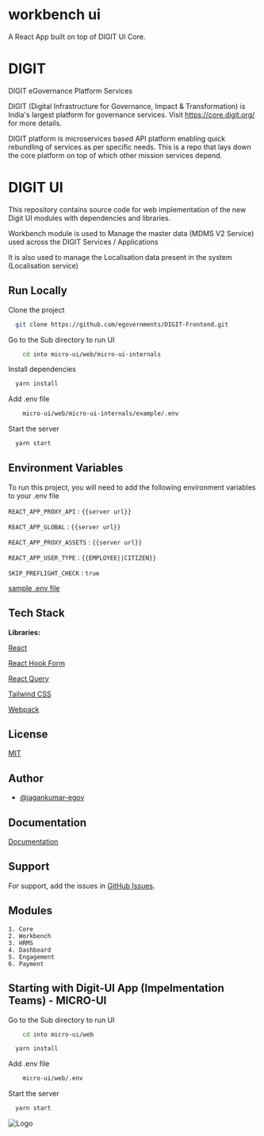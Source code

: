 # workbench ui

A React App built on top of DIGIT UI Core.

# DIGIT

DIGIT eGovernance Platform Services

DIGIT (Digital Infrastructure for Governance, Impact & Transformation) is India's largest platform for governance services. Visit <https://core.digit.org/> for more details.

DIGIT platform is microservices based API platform enabling quick rebundling of services as per specific needs. This is a repo that lays down the core platform on top of which other mission services depend.

# DIGIT UI

This repository contains source code for web implementation of the new Digit UI modules with dependencies and libraries.

Workbench module is used to Manage the master data (MDMS V2 Service) used across the DIGIT Services / Applications

It is also used to manage the Localisation data present in the system (Localisation service)

## Run Locally

Clone the project

```bash
  git clone https://github.com/egovernments/DIGIT-Frontend.git
```

Go to the Sub directory to run UI

```bash
    cd into micro-ui/web/micro-ui-internals
```

Install dependencies

```bash
  yarn install
```

Add .env file

```bash
    micro-ui/web/micro-ui-internals/example/.env
```

Start the server

```bash
  yarn start
```

## Environment Variables

To run this project, you will need to add the following environment variables to your .env file

`REACT_APP_PROXY_API` : `{{server url}}`

`REACT_APP_GLOBAL` : `{{server url}}`

`REACT_APP_PROXY_ASSETS` : `{{server url}}`

`REACT_APP_USER_TYPE` : `{{EMPLOYEE||CITIZEN}}`

`SKIP_PREFLIGHT_CHECK` : `true`

[sample .env file](https://github.com/egovernments/Digit-Core/blob/workbench/frontend/micro-ui/web/micro-ui-internals/example/.env-unifieddev)

## Tech Stack

**Libraries:**

[React](https://react.dev/)

[React Hook Form](https://www.react-hook-form.com/)

[React Query](https://tanstack.com/query/v3/)

[Tailwind CSS](https://tailwindcss.com/)

[Webpack](https://webpack.js.org/)

## License

[MIT](https://choosealicense.com/licenses/mit/)

## Author

- [@jagankumar-egov](https://www.github.com/jagankumar-egov)

## Documentation

[Documentation](https://https://core.digit.org/guides/developer-guide/ui-developer-guide/digit-ui)

## Support

For support, add the issues in [GitHub Issues](https://github.com/egovernments/DIGIT-core/issues).

## Modules

    1. Core
    2. Workbench
    3. HRMS
    4. Dashboard
    5. Engagement
    6. Payment

## Starting with Digit-UI App (Impelmentation Teams) - MICRO-UI

Go to the Sub directory to run UI

```bash
    cd into micro-ui/web
```

```bash
  yarn install
```

Add .env file

```bash
    micro-ui/web/.env
```

Start the server

```bash
  yarn start
```

![Logo](https://s3.ap-south-1.amazonaws.com/works-dev-asset/mseva-white-logo.png)
